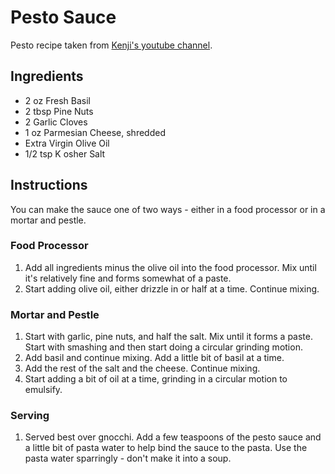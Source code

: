 # Pesto Sauce

Pesto recipe taken from [Kenji's youtube channel](https://www.youtube.com/watch?v=EsppymX5k60).  

## Ingredients

- 2 oz Fresh Basil
- 2 tbsp Pine Nuts
- 2 Garlic Cloves
- 1 oz Parmesian Cheese, shredded
- Extra Virgin Olive Oil
- 1/2 tsp K osher Salt

## Instructions

You can make the sauce one of two ways - either in a food processor or in a mortar and pestle. 

### Food Processor

1. Add all ingredients minus the olive oil into the food processor. Mix until it's relatively fine and forms somewhat of a paste. 
2. Start adding olive oil, either drizzle in or half at a time. Continue mixing. 

### Mortar and Pestle

1. Start with garlic, pine nuts, and half the salt. Mix until it forms a paste. Start with smashing and then start doing a circular grinding motion. 
2. Add basil and continue mixing. Add a little bit of basil at a time. 
3. Add the rest of the salt and the cheese. Continue mixing. 
4. Start adding a bit of oil at a time, grinding in a circular motion to emulsify. 

### Serving

1. Served best over gnocchi. Add a few teaspoons of the pesto sauce and a little bit of pasta water to help bind the sauce to the pasta. Use the pasta water sparringly - don't make it into a soup. 
